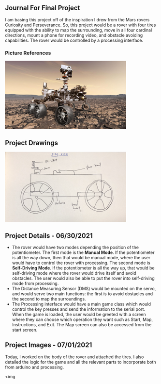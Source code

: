 ## Journal For Final Project
I am basing this project off of the inspiration I drew from the Mars rovers Curiosity and Perseverance. So, this project would be a rover with four tires equipped with the ability to map the surrounding, move in all four cardinal directions, mount a phone for recording video, and obstacle avoiding capabilities. The rover would be controlled by a processing interface.

### Picture References
<img src="rover.jpeg" width="400">


## Project Drawings 
<img src="roverSideView.png" width="400">


## Project Details - 06/30/2021
- The rover would have two modes depending the position of the potentiometer. The first mode is the **Manual Mode**. If the potentiometer is all the way down, then that would be manual mode, where the user would have to control the rover with processing. The second mode is **Self-Driving Mode**. If the potentiometer is all the way up, that would be self-driving mode where the rover would drive itself and avoid obstacles. The user would also be able to put the rover into self-driving mode from processing.
- The Distance Measuring Sensor (DMS) would be mounted on the servo, and would serve two main functions: the first is to avoid obstacles and the second to map the surroundings.
- The Processing interface would have a main game class which would control the key presses and send the information to the serial port. When the game is loaded, the user would be greeted with a screen where they can choose which operation they want such as Start, Map, Instructions, and Exit. The Map screen can also be accessed from the start screen. 

## Project Images - 07/01/2021
Today, I worked on the body of the rover and attached the tires. I also detailed the logic for the game and all the relevant parts to incorporate both from arduino and processing. 

<img
